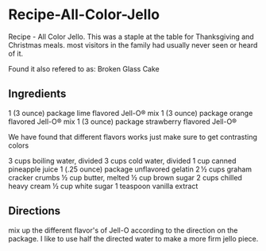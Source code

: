 # Recipe-All-Color-Jello
Recipe - All Color Jello. This was a staple at the table for Thanksgiving and Christmas meals. most visitors in the family had usually never seen or heard of it.

Found it also refered to as: Broken Glass Cake

## Ingredients

1 (3 ounce) package lime flavored Jell-O® mix
1 (3 ounce) package orange flavored Jell-O® mix
1 (3 ounce) package strawberry flavored Jell-O®

We have found that different flavors works just make sure to get contrasting colors

3 cups boiling water, divided
3 cups cold water, divided
1 cup canned pineapple juice
1 (.25 ounce) package unflavored gelatin
2 ½ cups graham cracker crumbs
½ cup butter, melted
½ cup brown sugar
2 cups chilled heavy cream
½ cup white sugar
1 teaspoon vanilla extract

## Directions

mix up the different flavor's of Jell-O according to the direction on the package. I like to use half the directed water to make a more firm jello piece.

